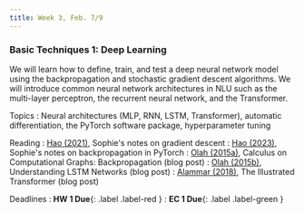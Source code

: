 ```yaml
---
title: Week 3, Feb. 7/9
---
```


### Basic Techniques 1: Deep Learning

We will learn how to define, train, and test a deep neural network model using the backpropagation and stochastic
gradient descent algorithms. We will introduce common neural network architectures in NLU such as the multi-layer
perceptron, the recurrent neural network, and the Transformer.

Topics
: Neural architectures (MLP, RNN, LSTM, Transformer), automatic differentiation, the PyTorch software package, 
hyperparameter tuning

Reading
: [Hao (2021)](https://drive.google.com/file/d/1bacO_yrfX940LQsfSCAhuavcHpd_JqWB/view?usp=share_link), Sophie's
notes on gradient descent
: [Hao (2023)](https://drive.google.com/file/d/1rKR8Kcj61SY5rifJIo9OaERPvEtXjelv/view?usp=share_link), Sophie's 
notes on backpropagation in PyTorch
: [Olah (2015a)](https://colah.github.io/posts/2015-08-Backprop/), Calculus on Computational Graphs: Backpropagation 
(blog post)
: [Olah (2015b)](https://colah.github.io/posts/2015-08-Understanding-LSTMs/), Understanding LSTM Networks (blog post)
: [Alammar (2018)](https://jalammar.github.io/illustrated-transformer/), The Illustrated Transformer (blog post)

Deadlines
: **HW 1 Due**{: .label .label-red }
: **EC 1 Due**{: .label .label-green }